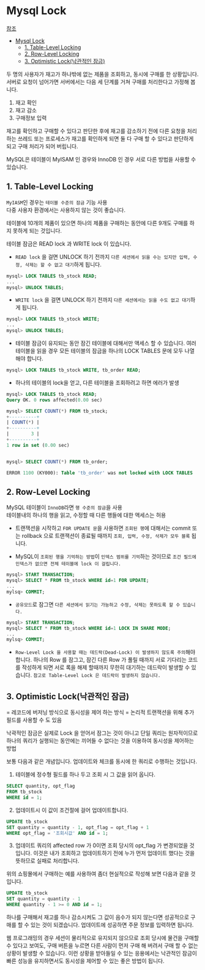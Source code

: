 # Mysql Lock
[참조](https://offbyone.tistory.com/225)

- [Mysql Lock](#mysql-lock)
  - [1. Table-Level Locking](#1-table-level-locking)
  - [2. Row-Level Locking](#2-row-level-locking)
  - [3. Optimistic Lock(낙관적인 잠금)](#3-optimistic-lock낙관적인-잠금)

두 명의 사용자가 재고가 하나밖에 없는 제품을 조회하고, 동시에 구매를 한 상황입니다. 서버로 요청이 넘어가면 서버에서는 다음 세 단계를 거쳐 구매를 처리한다고 가정해 봅니다.

  1) 재고 확인
  2) 재고 감소
  3) 구매정보 입력

재고를 확인하고 구매할 수 있다고 판단한 후에 재고를 감소하기 전에 다른 요청을 처리하는 쓰레드 또는 프로세스가 재고를 확인하게 되면 둘 다 구매 할 수 있다고 판단하게 되고 구매 처리가 되어 버립니다.
 

MySQL은 테이블이 MyISAM 인 경우와 InnoDB 인 경우 서로 다른 방법을 사용할 수 있습니다.

## 1. Table-Level Locking

`MyIASM`인 경우는 `테이블 수준의 잠금` 기능 사용  
다중 사용자 환경에서는 사용하지 않는 것이 좋습니다.  

테이블에 10개의 제품이 있으면 하나의 제품을 구매하는 동안에 다른 9개도 구매를 하지 못하게 되는 것입니다.

테이블 잠금은 READ lock 과 WRITE lock 이 있습니다.

- `READ lock` 을 걸면 UNLOCK 하기 전까지 `다른 세션에서 읽을 수는 있지만 입력, 수정, 삭제는 할 수 없고 대기`하게 됩니다.

```sql
mysql> LOCK TABLES tb_stock READ;
...
mysql> UNLOCK TABLES;
```

- `WRITE lock` 을 걸면 UNLOCK 하기 전까지 `다른 세션에서는 읽을 수도 없고 대기`하게 됩니다.

```sql
mysql> LOCK TABLES tb_stock WRITE;
...
mysql> UNLOCK TABLES;
```

- 테이블 잠금이 유지되는 동안 잠긴 테이블에 대해서만 액세스 할 수 있습니다. 여러 테이블을 읽을 경우 모든 테이블의 잠금을 하나의 LOCK TABLES 문에 모두 나열 해야 합니다.

```sql
mysql> LOCK TABLES tb_stock WRITE, tb_order READ;
```

- 하나의 테이블의 lock을 얻고, 다른 테이블을 조회하려고 하면 에러가 발생

```sql
mysql> LOCK TABLES tb_stock READ;
Query OK. 0 rows affected(0.00 sec)

mysql> SELECT COUNT(*) FROM tb_stock;
+----------+
| COUNT(*) |
+----------+
|        3 |
+----------+
1 row in set (0.00 sec)


mysql> SELECT COUNT(*) FROM tb_order;

ERROR 1100 (KY000): Table 'tb_order' was not locked with LOCK TABLES
```


## 2. Row-Level Locking

MySQL 테이블이 `InnoDB`라면 `행 수준의 잠금`을 사용  
테이블내의 하나의 행을 읽고, 수정할 때 다른 행들에 대한 액세스는 허용  

- 트랜잭션을 시작하고 `FOR UPDATE 문`을 사용하면 `조회된 행`에 대해서는 commit 또는 rollback 으로 트랜잭션이 종료될 때까지 `조회, 입력, 수정, 삭제가 모두 블록` 됩니다.

- MySQL이 `조회된 행을 기억하는 방법`이 `인덱스 범위를 기억`하는 것이므로 `조건 필드에 인덱스가 없으면 전체 테이블에 lock 이 걸립니다.`


```sql
mysql> START TRANSACTION;
mysql> SELECT * FROM tb_stock WHERE id=1 FOR UPDATE;
...
mylsq> COMMIT;

```

- `공유모드`로 잠그면 `다른 세션에서 읽기는 가능하고 수정, 삭제는 못하도록 할 수 있습니다.`

```sql
mysql> START TRANSACTION;
mysql> SELECT * FROM tb_stock WHERE id=1 LOCK IN SHARE MODE;
...
mylsq> COMMIT;
```

- `Row-Level Lock 을 사용할 때는 데드락(Dead-Lock) 이 발생하지 않도록 주의`해야 합니다. 하나의 Row 를 잠그고, 잠긴 다른 Row 가 풀릴 때까지 서로 기다리는 코드를 작성하게 되면 서로 록을 해제 할때까지 무한히 대기하는 데드락이 발생할 수 있습니다. `참고로 Table-Level Lock 은 데드락이 발생하지 않습니다.`





## 3. Optimistic Lock(낙관적인 잠금)
  = 레코드에 버저닝 방식으로 동시성을 제어 하는 방식
  = 논리적 트랜잭션을 위해 추가 필드를 사용할 수 도 있음

낙곽적인 잠금은 실제로 Lock 을 얻어서 잠그는 것이 아니고 단일 쿼리는 원자적이므로 하나의 쿼리가 실행되는 동안에는 끼어들 수 없다는 것을 이용하여 동시성을 제어하는 방법 

보통 다음과 같은 개념입니다. 업데이트와 체크를 동시에 한 쿼리로 수행하는 것입니다.

1) 테이블에 정수형 필드를 하나 두고 조회 시 그 값을 읽어 옵니다.

```sql
SELECT quantity, opt_flag 
FROM tb_stock 
WHERE id = 1;
```

2) 업데이트시 이 값이 조건절에 걸어 업데이트합니다.

```sql
UPDATE tb_stock 
SET quantity = quantity - 1, opt_flag = opt_flag + 1 
WHERE opt_flag = '조회시값' AND id = 1;
```

3) 업데이트 쿼리의 affected row 가 0이면 조회 당시의 opt_flag 가 변경되었을 것입니다. 이것은 내가 조회하고 업데이트하기 전에 누가 먼저 업데이트 했다는 것을 뜻하므로 실패로 처리합니다.

위의 쇼핑몰에서 구매하는 예를 사용하여 좀더 현실적으로 작성해 보면 다음과 같을 것입니다.

```sql
UPDATE tb_stock 
SET quantity = quantity - 1 
WHERE quantity - 1 >= 0 AND id = 1;
```

하나를 구매해서 재고를 하나 감소시켜도 그 값이 음수가 되지 않는다면 성공적으로 구매를 할 수 있는 것이 되겠습니다. 업데이트에 성공하면 주문 정보를 입력하면 됩니다.

웹 프로그래밍의 경우 세션이 물리적으로 유지되지 않으므로 조회 당시에 물건을 구매할 수 있다고 보여도, 구매 버튼을 누르면 다른 사람이 먼저 구매 해 버려서 구매 할 수 없는 상황이 발생할 수 있습니다. 이런 상황을 받아들일 수 있는 응용에서는 낙관적인 잠금이 빠른 성능을 유지하면서도 동시성을 제어할 수 있는 좋은 방법이 됩니다.



